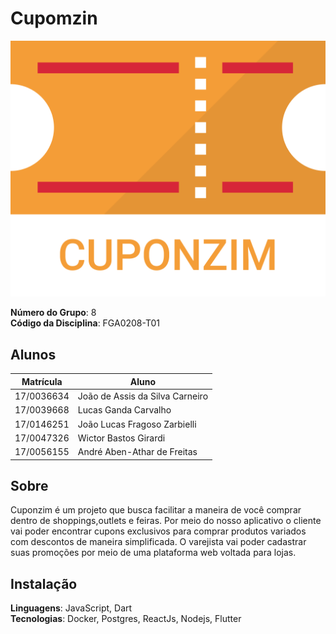 # Cupomzin
<p align="center">
<img src="./docs/assets/img/CuponzimLogo.png"  />
</p>

**Número do Grupo**: 8<br>
**Código da Disciplina**: FGA0208-T01<br>

## Alunos
|Matrícula | Aluno |
| -- | -- |
| 17/0036634  | João de Assis da Silva Carneiro |
| 17/0039668  | Lucas Ganda Carvalho |
| 17/0146251  | João Lucas Fragoso Zarbielli |
| 17/0047326  | Wictor Bastos Girardi  |
| 17/0056155  | André Aben-Athar de Freitas |

## Sobre 
Cuponzim é um projeto que busca facilitar a maneira de você comprar dentro de shoppings,outlets e feiras. Por meio do nosso aplicativo o cliente vai poder encontrar cupons exclusivos para comprar produtos variados com descontos de maneira simplificada. O varejista vai poder cadastrar suas promoções por meio de uma plataforma web voltada para lojas.

## Instalação 
**Linguagens**: JavaScript, Dart<br>
**Tecnologias**: Docker, Postgres, ReactJs, Nodejs, Flutter<br>

